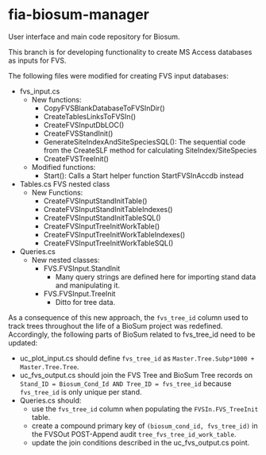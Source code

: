 # fia-biosum-manager
User interface and main code repository for Biosum.

This branch is for developing functionality to create MS Access databases as inputs for FVS.

The following files were modified for creating FVS input databases:
* fvs\_input.cs
  - New functions:
    - CopyFVSBlankDatabaseToFVSInDir()
    - CreateTablesLinksToFVSIn()
    - CreateFVSInputDbLOC()
    - CreateFVSStandInit()
    - GenerateSiteIndexAndSiteSpeciesSQL(): The sequential code from the CreateSLF method for calculating SiteIndex/SiteSpecies
    - CreateFVSTreeInit()
  - Modified functions:
    - Start(): Calls a Start helper function StartFVSInAccdb instead
* Tables.cs FVS nested class
  - New Functions:
    - CreateFVSInputStandInitTable()
    - CreateFVSInputStandInitTableIndexes()
    - CreateFVSInputStandInitTableSQL()
    - CreateFVSInputTreeInitWorkTable()
    - CreateFVSInputTreeInitWorkTableIndexes()
    - CreateFVSInputTreeInitWorkTableSQL()
* Queries.cs
  - New nested classes:
    - FVS.FVSInput.StandInit
      - Many query strings are defined here for importing stand data and manipulating it.
    - FVS.FVSInput.TreeInit
      - Ditto for tree data.

As a consequence of this new approach, the `fvs_tree_id` column used to track trees throughout the life of a BioSum project was redefined. Accordingly, the following parts of BioSum related to fvs_tree_id need to be updated:
* uc\_plot\_input.cs should define `fvs_tree_id` as `Master.Tree.Subp*1000 + Master.Tree.Tree`.
* uc\_fvs\_output.cs should join the FVS Tree and BioSum Tree records on `Stand_ID = Biosum_Cond_Id AND Tree_ID = fvs_tree_id` because `fvs_tree_id` is only unique per stand.
* Queries.cs should:
  - use the `fvs_tree_id` column when populating the `FVSIn.FVS_TreeInit` table.
  - create a compound primary key of `(biosum_cond_id, fvs_tree_id)` in the FVSOut POST-Append audit `tree_fvs_tree_id_work_table`.
  - update the join conditions described in the uc\_fvs\_output.cs point.
